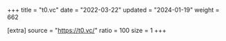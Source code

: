 +++
title = "t0.vc"
date = "2022-03-22"
updated = "2024-01-19"
weight = 662

[extra]
source = "https://t0.vc/"
ratio = 100
size = 1
+++
